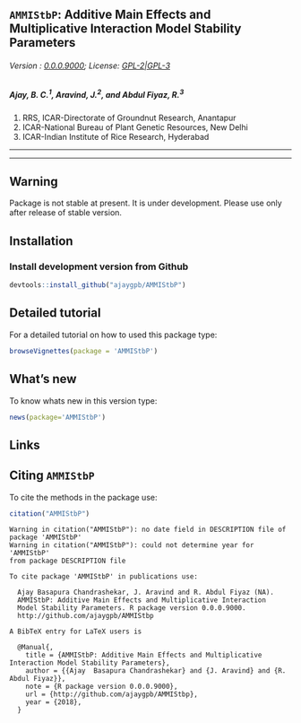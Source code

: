 
## `AMMIStbP`: Additive Main Effects and Multiplicative Interaction Model Stability Parameters

###### Version : [0.0.0.9000](https://ajaygpb.github.io/AMMIStbP/articles/Introduction.html#version-history); License: [GPL-2|GPL-3](https://www.r-project.org/Licenses/)

##### *Ajay, B. C.<sup>1</sup>, Aravind, J.<sup>2</sup>, and Abdul Fiyaz, R.<sup>3</sup>*

1.  RRS, ICAR-Directorate of Groundnut Research, Anantapur
2.  ICAR-National Bureau of Plant Genetic Resources, New Delhi
3.  ICAR-Indian Institute of Rice Research, Hyderabad

-----

-----

## Warning

Package is not stable at present. It is under development. Please use
only after release of stable version.

## Installation

### Install development version from Github

``` r
devtools::install_github("ajaygpb/AMMIStbP")
```

## Detailed tutorial

For a detailed tutorial on how to used this package type:

``` r
browseVignettes(package = 'AMMIStbP')
```

## What’s new

To know whats new in this version type:

``` r
news(package='AMMIStbP')
```

## Links

## Citing `AMMIStbP`

To cite the methods in the package
    use:

``` r
citation("AMMIStbP")
```

    Warning in citation("AMMIStbP"): no date field in DESCRIPTION file of
    package 'AMMIStbP'
    Warning in citation("AMMIStbP"): could not determine year for 'AMMIStbP'
    from package DESCRIPTION file
    
    To cite package 'AMMIStbP' in publications use:
    
      Ajay Basapura Chandrashekar, J. Aravind and R. Abdul Fiyaz (NA).
      AMMIStbP: Additive Main Effects and Multiplicative Interaction
      Model Stability Parameters. R package version 0.0.0.9000.
      http://github.com/ajaygpb/AMMIStbp
    
    A BibTeX entry for LaTeX users is
    
      @Manual{,
        title = {AMMIStbP: Additive Main Effects and Multiplicative Interaction Model Stability Parameters},
        author = {{Ajay  Basapura Chandrashekar} and {J. Aravind} and {R. Abdul Fiyaz}},
        note = {R package version 0.0.0.9000},
        url = {http://github.com/ajaygpb/AMMIStbp},
        year = {2018},
      }
